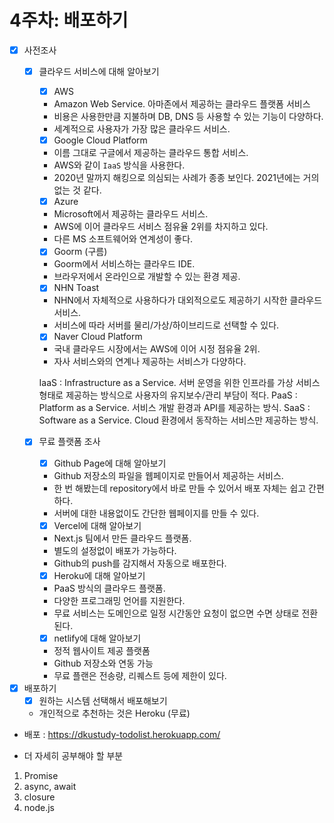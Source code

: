 # 4주차: 배포하기
- [x] 사전조사
  - [x] 클라우드 서비스에 대해 알아보기
    - [x] AWS
     - Amazon Web Service. 아마존에서 제공하는 클라우드 플랫폼 서비스
     - 비용은 사용한만큼 지불하며 DB, DNS 등 사용할 수 있는 기능이 다양하다.
     - 세계적으로 사용자가 가장 많은 클라우드 서비스.
    - [x] Google Cloud Platform
     - 이름 그대로 구글에서 제공하는 클라우드 통합 서비스.
     - AWS와 같이 `IaaS` 방식을 사용한다.
     - 2020년 말까지 해킹으로 의심되는 사례가 종종 보인다. 2021년에는 거의 없는 것 같다.
    - [x] Azure
     - Microsoft에서 제공하는 클라우드 서비스.
     - AWS에 이어 클라우드 서비스 점유율 2위를 차지하고 있다.
     - 다른 MS 소프트웨어와 연계성이 좋다.
    - [x] Goorm (구름)
     - Goorm에서 서비스하는 클라우드 IDE.
     - 브라우저에서 온라인으로 개발할 수 있는 환경 제공.
    - [x] NHN Toast
     - NHN에서 자체적으로 사용하다가 대외적으로도 제공하기 시작한 클라우드 서비스.
     - 서비스에 따라 서버를 물리/가상/하이브리드로 선택할 수 있다.
    - [x] Naver Cloud Platform
     - 국내 클라우드 시장에서는 AWS에 이어 시정 점유율 2위.
     - 자사 서비스와의 연계나 제공하는 서비스가 다양하다.

     IaaS : Infrastructure as a Service. 서버 운영을 위한 인프라를 가상 서비스 형태로 제공하는 방식으로 사용자의 유지보수/관리 부담이 적다.
     PaaS : Platform as a Service. 서비스 개발 환경과 API를 제공하는 방식.
     SaaS : Software as a Service. Cloud 환경에서 동작하는 서비스만 제공하는 방식.

  - [x] 무료 플랫폼 조사
    - [x] Github Page에 대해 알아보기
     - Github 저장소의 파일을 웹페이지로 만들어서 제공하는 서비스.
     - 한 번 해봤는데 repository에서 바로 만들 수 있어서 배포 자체는 쉽고 간편하다.
     - 서버에 대한 내용없이도 간단한 웹페이지를 만들 수 있다.
    - [x] Vercel에 대해 알아보기
     - Next.js 팀에서 만든 클라우드 플랫폼.
     - 별도의 설정없이 배포가 가능하다.
     - Github의 push를 감지해서 자동으로 배포한다.
    - [x] Heroku에 대해 알아보기
     - PaaS 방식의 클라우드 플랫폼.
     - 다양한 프로그래밍 언어를 지원한다.
     - 무료 서비스는 도메인으로 일정 시간동안 요청이 없으면 수면 상태로 전환된다.
    - [x] netlify에 대해 알아보기
     - 정적 웹사이트 제공 플랫폼
     - Github 저장소와 연동 가능
     - 무료 플랜은 전송량, 리퀘스트 등에 제한이 있다.

- [x] 배포하기
  - [x] 원하는 시스템 선택해서 배포해보기
  - 개인적으로 추천하는 것은 Heroku (무료)

- 배포 : https://dkustudy-todolist.herokuapp.com/


 + 더 자세히 공부해야 할 부분
  1. Promise
  2. async, await
  3. closure
  4. node.js